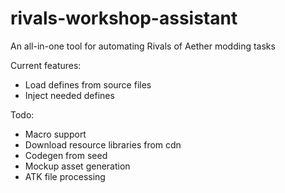 # rivals-workshop-assistant
An all-in-one tool for automating Rivals of Aether modding tasks

Current features:
- Load defines from source files 
- Inject needed defines

Todo:
- Macro support
- Download resource libraries from cdn 
- Codegen from seed
- Mockup asset generation 
- ATK file processing